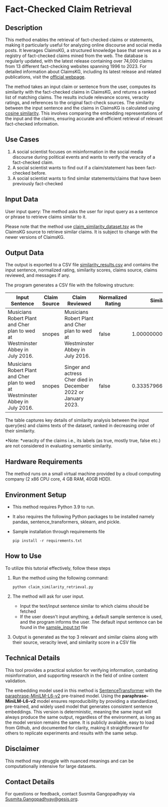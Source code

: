 # Fact-Checked Claim Retrieval

## Description
This method enables the retrieval of fact-checked claims or statements, making it particularly useful for analyzing online discourse and social media posts. It leverages ClaimsKG, a structured knowledge base that serves as a registry of fact-checked claims mined from the web. The database is regularly updated, with the latest release containing over 74,000 claims from 13 different fact-checking websites spanning 1996 to 2023. For detailed information about ClaimsKG, including its latest release and related publications, visit the [official webpage](https://data.gesis.org/claimskg/).

The method takes an input claim or sentence from the user, computes its similarity with the fact-checked claims in ClaimsKG, and returns a ranked list of matching claims. The results include relevance scores, veracity ratings, and references to the original fact-check sources. The similarity between the input sentence and the claims in ClaimsKG is calculated using [cosine similarity](https://en.wikipedia.org/wiki/Cosine_similarity). This involves comparing the embedding representations of the input and the claims, ensuring accurate and efficient retrieval of relevant fact-checked information.

## Use Cases

1. A social scientist focuses on misinformation in the social media discourse during political events and wants to verify the veracity of a fact-checked claim.
2. A social scientist wants to find out if a claim/statement has been fact-checked before.
3. A social scientist wants to find similar statements/claims that have been previously fact-checked

## Input Data 
User input query: The method asks the user for input query as a sentence or phrase to retrieve claims similar to it. 

Please note that the method use [claim_similarity_dataset.tsv](https://github.com/BDA-KTS/claim_similarity_retrieval/blob/main/claim_similarity_dataset.tsv) as the ClaimsKG source to retrieve similar claims. It is subject to change with the newer versions of ClaimsKG.   


## Output Data 
The output is exported to a CSV file [similarity_results.csv](https://github.com/BDA-KTS/claim_similarity_retrieval/blob/main/similarity_results.csv) and contains the input sentence, normalized rating, similarity scores, claims source, claims reviewed, and messages if any.
  
The program generates a CSV file with the following structure:

| **Input Sentence**                                                   | **Claim Source** | **Claim Reviewed**                                                              | **Normalized Rating** | **Similarity**      | **Message** |
|-----------------------------------------------------------------------|------------------|----------------------------------------------------------------------------------|------------------------|---------------------|--------------|
| Musicians Robert Plant and Cher plan to wed at Westminster Abbey in July 2016. | snopes           | Musicians Robert Plant and Cher plan to wed at Westminster Abbey in July 2016.   | false                 | 1.0000000000000007  |              |
| Musicians Robert Plant and Cher plan to wed at Westminster Abbey in July 2016. | snopes           | Singer and actress Cher died in December 2022 or January 2023.                  | false                 | 0.33357966160385355 |              |

The table captures key details of similarity analysis between the input query(ies) and claims texts of the dataset, ranked in decreasing order of their similarity.

*Note: *veracity of the claims i.e., its labels (as true, mostly true, false etc.) are not considered in evaluating semantic similarity.

## Hardware Requirements
The method runs on a small virtual machine provided by a cloud computing company (2 x86 CPU core, 4 GB RAM, 40GB HDD).

## Environment Setup
 - This method requires Python 3.9 to run.
 - It also requires the following Python packages to be installed namely pandas, sentence_transformers, sklearn, and pickle.
 - Sample installation through requirements file
   
    `pip install -r requirements.txt`

## How to Use
To utilize this tutorial effectively, follow these steps
1. Run the method using the following command: 
   
   `python claim_similarity_retrieval.py`
   
2. The method will ask for user input.
     - Input the text/input sentence similar to which claims should be fetched
     - If the user doesn't input anything, a default sample sentence is used, and the program informs the user. The default input sentence can be found in the [sample_input.txt](https://github.com/BDA-KTS/claim_similarity_retrieval/blob/main/sample_input.txt) file

   
3. Output is generated as the top 3 relevant and similar claims along with their source, veracity level, and similarity score in a CSV file

## Technical Details
This tool provides a practical solution for verifying information, combating misinformation, and supporting research in the field of online content validation.

The embedding model used in this method is [SentenceTransformer](https://github.com/UKPLab/sentence-transformers) with the [paraphrase-MiniLM-L6-v2](https://www.sbert.net/docs/sentence_transformer/pretrained_models.html) pre-trained model.
Using the **paraphrase-MiniLM-L6-v2** model ensures reproducibility by providing a standardized, pre-trained, and widely used model that generates consistent sentence embeddings. This version is deterministic, meaning the same input will always produce the same output, regardless of the environment, as long as the model version remains the same. It is publicly available, easy to load from Github, and documented for clarity, making it straightforward for others to replicate experiments and results with the same setup.

## Disclaimer
This method may struggle with nuanced meanings and can be computationally intensive for large datasets. 


## Contact Details
For questions or feedback, contact Susmita Gangopadhyay via [Susmita.Gangopadhyay@gesis.org](mailto:Susmita.Gangopadhyay@gesis.org).


